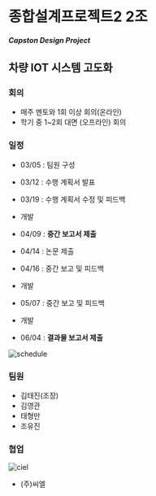 # 종합설계프로젝트2 2조

##### Capston Design Project



## 차량 IOT 시스템 고도화



### 회의

- 매주 멘토와 1회 이상 회의(온라인)
- 학기 중 1~2회 대면 (오프라인) 회의



### 일정

- 03/05 : 팀원 구성

- 03/12 : 수행 계획서 발표

- 03/19 : 수행 계획서 수정 및 피드백

- 개발

- 04/09 : **중간 보고서 제출**

- 04/14 : 논문 제출

- 04/16 : 중간 보고 및 피드백

- 개발

- 05/07 : 중간 보고 및  피드백

- 개발

- 06/04 : **결과물 보고서 제출**


![schedule](https://user-images.githubusercontent.com/37465123/55154853-34d91980-5199-11e9-8acf-2e68f76a65db.png)



### 팀원

- 김태진(조장)
- 김영관
- 태형만
- 조유진



### 협업

![ciel](https://static.wixstatic.com/media/314f6b_f8a02c03e21e44649adcb322ce265887~mv2.png)
- (주)씨엘
